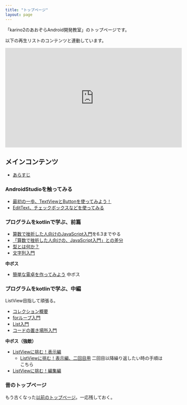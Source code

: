 ```yaml
---
title: "トップページ"
layout: page
---
```


「karino2のあおぞらAndroid開発教室」のトップページです。

以下の再生リストのコンテンツと連動しています。
<iframe width="560" height="315" src="https://www.youtube.com/embed/videoseries?list=PL3J_mLcl4YCdi2bLHtynt7Ohni1_NQJiF" title="YouTube video player" frameborder="0" allow="accelerometer; autoplay; clipboard-write; encrypted-media; gyroscope; picture-in-picture; web-share" allowfullscreen></iframe>


## メインコンテンツ

- [あらすじ](intro.md)

### AndroidStudioを触ってみる

- [最初の一歩、TextViewとButtonを使ってみよう！](textview_button.md)
- [EditText、チェックボックスなどを使ってみる](misc_view.md)

### プログラムをkotlinで学ぶ、前篇

- [算数で挫折した人向けのJavaScript入門](https://karino2.github.io/js-introduction/)を6.3までやる
- [「算数で挫折した人向けの、JavaScript入門」との差分](diff_to_js_intro.md)
- [型とは何か？](what_is_type.md)
- [文字列入門](string_intro.md)

**中ボス**

- [簡単な電卓を作ってみよう](simple_calc.md) 中ボス

### プログラムをkotlinで学ぶ、中編

ListView目指して頑張る。

- [コレクション概要](collection.md)
- [forループ入門](for_loop.md)
- [List入門](list_intro.md)
- [コードの置き場所入門](code_location_intro.md)

**中ボス（強敵）**

- [ListViewに挑む！表示編](listview_disp.md)
  - [ListViewに挑む！表示編、二回目用](listview_disp_second.md) 二回目以降繰り返したい時の手順はこちら
- [ListViewに挑む！編集編](listview_edit.md)


### 昔のトップページ

もう古くなった[以前のトップページ](old_index.md)。一応残しておく。